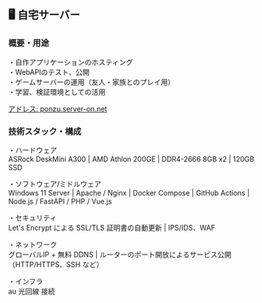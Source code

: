 ## 🖥️ 自宅サーバー

### 概要・用途

・自作アプリケーションのホスティング  
・WebAPIのテスト、公開  
・ゲームサーバーの運用（友人・家族とのプレイ用）  
・学習、検証環境としての活用

[アドレス: ponzu.server-on.net](//ponzu.server-on.net)

### 技術スタック・構成

・ハードウェア  
ASRock DeskMini A300 | AMD Athlon 200GE | DDR4-2666 8GB x2 | 120GB SSD

・ソフトウェア/ミドルウェア  
Windows 11 Server | Apache / Nginx | Docker Compose | GitHub Actions | Node.js / FastAPI / PHP / Vue.js

・セキュリティ  
Let's Encrypt による SSL/TLS 証明書の自動更新 | IPS/IDS、WAF

・ネットワーク  
グローバルIP + 無料 DDNS | ルーターのポート開放によるサービス公開（HTTP/HTTPS、SSH など）

・インフラ  
au 光回線 接続